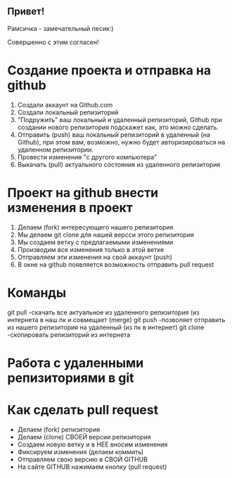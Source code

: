 ## Привет!

Рамсичка - замечательный песик:)

Совершенно с этим согласен!

# Создание проекта и отправка на github

1. Создали аккаунт на Github.com
2. Создали локальный репизиторий
3. "Подружить" ваш локальный и удаленный репизиторий, Github при создании нового репизитория подскажет как, это можно сделать.
4. Отправить (push) ваш локальный репизиторий в удаленный (на Github), при этом вам, возможно, нужно будет авторизироваться на удаленном репизитории.  
5. Провести изменения "с другого компьютера"
6. Выкачать (pull) актуального состояния из удаленного репизитория

# Проект на github внести изменения в проект

1. Делаем (fork) интересующего нашего репизитория
2. Мы делаем git clone для нашей версси этого репизитория
3. Мы создаем ветку с предлагаемыми изменениями
4. Производим все изменения только в этой ветке
5. Отправляем эти изменения на свой аккаунт (push)
6. В окне на github появляется возможность отправить pull request

# Команды
git pull -скачать все актуальное из удаленного репизитория (из интернета в наш пк и совмещает (merge)
git push -позволяет отправить из нашего репизитория на удаленный (из пк в интернет)
git clone -скопировать репизиторий из интернета 

# Работа с удаленными репизиториями в git
# Как сделать pull request

- Делаем (fork) репизитория
- Делаем (clone) СВОЕЙ версии репизитория
- Создаем новую ветку и в НЕЕ вносим изменения
- Фиксируем изменения (делаем коммить)
- Отправляем свою версию в СВОЙ GITHUB
- На сайте GITHUB нажимаем кнопку (pull request)